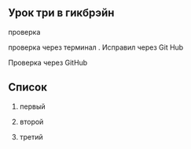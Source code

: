 ## Урок три в гикбрэйн

проверка 

проверка через терминал . Исправил через Git Hub


Проверка через GitHub


## Список
1. первый

2. второй 

3. третий
